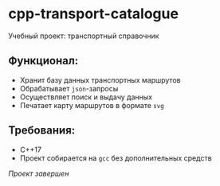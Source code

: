 # cpp-transport-catalogue
Учебный проект: транспортный справочник
## Функционал:
- Хранит базу данных транспортных маршрутов
- Обрабатывает `json`-запросы
- Осуществляет поиск и выдачу данных
- Печатает карту маршрутов в формате `svg`
## Требования:
- C++17
- Проект собирается на `gcc` без дополнительных средств

_Проект завершен_
